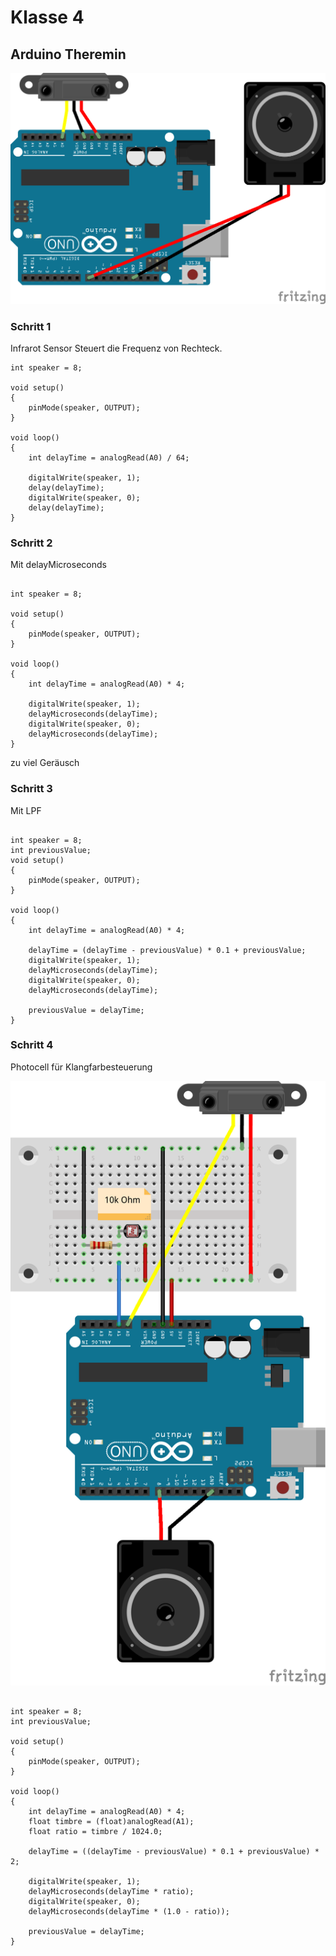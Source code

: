 # Klasse 4

## Arduino Theremin

![](k4/img/theremin.png)

### Schritt 1

Infrarot Sensor Steuert die Frequenz von Rechteck.

```
int speaker = 8;

void setup()
{
    pinMode(speaker, OUTPUT);
}

void loop()
{
    int delayTime = analogRead(A0) / 64;

    digitalWrite(speaker, 1);
    delay(delayTime);
    digitalWrite(speaker, 0);
    delay(delayTime);
}
```

### Schritt 2

Mit delayMicroseconds

```

int speaker = 8;

void setup()
{
    pinMode(speaker, OUTPUT);
}

void loop()
{
    int delayTime = analogRead(A0) * 4;

    digitalWrite(speaker, 1);
    delayMicroseconds(delayTime);
    digitalWrite(speaker, 0);
    delayMicroseconds(delayTime);
}
```

zu viel Geräusch

### Schritt 3

Mit LPF

```

int speaker = 8;
int previousValue;
void setup()
{
    pinMode(speaker, OUTPUT);
}

void loop()
{
    int delayTime = analogRead(A0) * 4;

    delayTime = (delayTime - previousValue) * 0.1 + previousValue;
    digitalWrite(speaker, 1);
    delayMicroseconds(delayTime);
    digitalWrite(speaker, 0);
    delayMicroseconds(delayTime);

    previousValue = delayTime;
}
```

### Schritt 4

Photocell für Klangfarbesteuerung

![](k4/img/theremin_photo.png)

```

int speaker = 8;
int previousValue;

void setup()
{
    pinMode(speaker, OUTPUT);
}

void loop()
{
    int delayTime = analogRead(A0) * 4;
    float timbre = (float)analogRead(A1);
    float ratio = timbre / 1024.0;
    
    delayTime = ((delayTime - previousValue) * 0.1 + previousValue) * 2;

    digitalWrite(speaker, 1);
    delayMicroseconds(delayTime * ratio);
    digitalWrite(speaker, 0);
    delayMicroseconds(delayTime * (1.0 - ratio));

    previousValue = delayTime;
}
```




